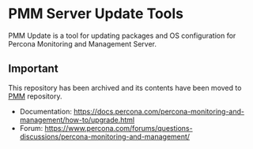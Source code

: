 # PMM Server Update Tools

PMM Update is a tool for updating packages and OS configuration for Percona Monitoring and Management Server.


## Important
This repository has been archived and its contents have been moved to [PMM](https://github.com/percona/pmm) repository.

- Documentation: https://docs.percona.com/percona-monitoring-and-management/how-to/upgrade.html
- Forum: https://www.percona.com/forums/questions-discussions/percona-monitoring-and-management/
